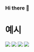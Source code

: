 ### Hi there 👋

<!--
**xodn234/xodn234** is a ✨ _special_ ✨ repository because its `README.md` (this file) appears on your GitHub profile.

Here are some ideas to get you started:

- 🔭 I’m currently working on ...
- 🌱 I’m currently learning ...
- 👯 I’m looking to collaborate on ...
- 🤔 I’m looking for help with ...
- 💬 Ask me about ...
- 📫 How to reach me: ...
- 😄 Pronouns: ...
- ⚡ Fun fact: ...
-->

# 예시
<img src="https://img.shields.io/badge/Python-blue?style=plastic&logo=appveyor&logoColor=3776AB"/>
<img src="https://img.shields.io/badge/Python-blue?style=flat&logo=appveyor&logoColor=3776AB"/>
<img src="https://img.shields.io/badge/Python-blue?style=for-the-badge&logo=appveyor&logoColor=3776AB"/>
<img src="https://img.shields.io/badge/{내용}-{배경 색깔}?style={스타일}&logo={로고이름}&logoColor={로고 색깔}"/>

